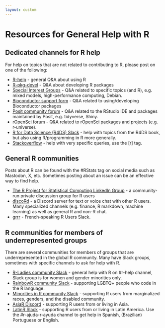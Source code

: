 ```yaml
---
layout: custom
---
```


# Resources for General Help with R

## Dedicated channels for R help

For help on topics that are not related to contributing to R, please post on one of the following:

 * [R-help](https://stat.ethz.ch/mailman/listinfo/r-help) - general Q&A about using R
 * [R-pkg-devel](https://stat.ethz.ch/mailman/listinfo/r-help) - Q&A about developing R packages
 * [Special Interest Groups](https://www.r-project.org/mail.html#special-interest-groups) - Q&A related to specific topics (and R), e.g. mixed models, high-performance computing, Debian.
 * [Bioconductor support form](https://support.bioconductor.org/) - Q&A related to using/developing Bioconductor packages
 * [Posit community forum](https://community.rstudio.com/categories) - Q&A related to the RStudio IDE and packages maintained by Posit, e.g. tidyverse, Shiny.
 * [rOpenSci forum](https://discuss.ropensci.org/) - Q&A related to rOpenSci packages and projects (e.g. r-universe).
 * [R for Data Science (R4DS) Slack](https://www.rfordatasci.com/) - help with topics from the R4DS book, but also using R/programming in R more generally.
 * [Stackoverflow](https://stackoverflow.com/) - help with very specific queries, use the [r] tag.
 
## General R communities

Posts about R can be found with the #RStats tag on social media such as Mastodon, X, etc. Sometimes posting about an issue can be an effective way to find help.

 * [The R Project for Statistical Computing LinkedIn Group](https://www.linkedin.com/groups/77616/) - a community-run private discussion group for R users
 * [discoRd](https://discord.gg/p4VezC9B) - a Discord server for text or voice chat with other R users. Many specialized channels (e.g. finance, R markdown, machine learning) as well as general R and non-R chat.
 * [grrr](https://github.com/frrrenchies/frrrenchies?tab=readme-ov-file#cat-chat-et-discussions-instantan%C3%A9es-cat) - French-speaking R Users Slack.
 
## R communities for members of underrepresented groups

There are several communities for members of groups that are underrepresented in the global R community. Many have Slack groups, sometimes with specific channels to ask for help with R.

 * [R-Ladies community Slack](https://airtable.com/appJZFYABfCIdPYMR/pagw7FJB5tm2UQ55o/form) - general help with R on #r-help channel, Slack group is for women and gender minorities only.
 * [RainbowR community Slack](https://docs.google.com/forms/d/1y7SOWE3IW-fpR_5Cd4mK-CMUpFZ-hvhY4cTj34JqTVE/viewform?edit_requested=true) - supporting LGBTQ+ people who code in the R language.
 * [Minorities in R community Slack](https://mircommunity.com/about/) - supporting R users from marginalized races, genders, and the disabled community.
 * [AsiaR Discord](https://discord.gg/rdd8Wrj6) - supporting R users from or living in Asia.
 * [LatinR Slack](https://latin-r.slack.com/join/shared_invite/enQtNDA3MjM3MTQwOTM1LTg3ZWMyNWU3MGI2MGM5YzU0MGU4NWE5NjYwMjBhMGZmYTQzYTA0ODZlOTE1NDc0YzIwM2NhYTJiNDQyZjMzZjc#/shared-invite/email) - supporting R users from or living in Latin America. Use the #r-ajuda-r-ayuda channel to get help in Spanish, (Brazilian) Portuguese or English.
 

